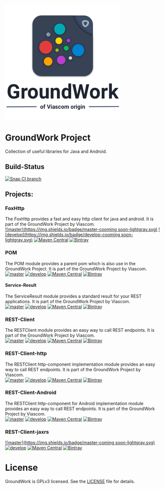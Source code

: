 ![GroundWork-Icon][1]

GroundWork Project
==================
Collection of useful libraries for Java and Android.

## Build-Status
[![Snap CI branch](https://img.shields.io/snap-ci/Viascom/groundwork/master.svg)]()

## Projects:

### FoxHttp
The FoxHttp provides a fast and easy http client for java and android. It is part of the GroundWork Project by Viascom.<br/>
[![master](https://img.shields.io/badge/master-cooming soon-lightgray.svg)](https://github.com/Viascom/groundwork/tree/master)
[![develop](https://img.shields.io/badge/develop-cooming soon-lightgray.svg)](https://github.com/Viascom/groundwork/tree/foxhttp-develop)
[![Maven Central](https://img.shields.io/maven-central/v/ch.viascom.groundwork/foxhttp.svg)]()
[![Bintray](https://img.shields.io/bintray/v/viascom/GroundWork/ch.viascom.groundwork%3Afoxhttp.svg)]()

### POM
The POM module provides a parent pom which is also use in the GroundWork Project. It is part of the GroundWork Project by Viascom.<br/>
[![master](https://img.shields.io/badge/master-v1.1-brightgreen.svg)]()
[![develop](https://img.shields.io/badge/develop-v1.1-brightgreen.svg)]()
[![Maven Central](https://img.shields.io/maven-central/v/ch.viascom.groundwork/pom.svg)]()
[![Bintray](https://img.shields.io/bintray/v/viascom/GroundWork/ch.viascom.groundwork%3Apom.svg)]()

#### Service-Result
The ServiceResult module provides a standard result for your REST applications. It is part of the GroundWork Project by Viascom.<br/>
[![master](https://img.shields.io/badge/master-v1.0-brightgreen.svg)]()
[![develop](https://img.shields.io/badge/develop-v1.0-brightgreen.svg)]()
[![Maven Central](https://img.shields.io/maven-central/v/ch.viascom.groundwork/service-result.svg)]()
[![Bintray](https://img.shields.io/bintray/v/viascom/GroundWork/ch.viascom.groundwork%3Aservice-result.svg)]()

### REST-Client
The RESTClient module provides an easy way to call REST endpoints. It is part of the GroundWork Project by Viascom.<br/>
[![master](https://img.shields.io/badge/master-v2.2-brightgreen.svg)]()
[![develop](https://img.shields.io/badge/develop-v2.2-brightgreen.svg)]()
[![Maven Central](https://img.shields.io/maven-central/v/ch.viascom.groundwork/restclient.svg)]()
[![Bintray](https://img.shields.io/bintray/v/viascom/GroundWork/ch.viascom.groundwork%3Arestclient.svg)]()

### REST-Client-http
The RESTClient http-component implementation module provides an easy way to call REST endpoints. It is part of the GroundWork Project by Viascom.<br/>
[![master](https://img.shields.io/badge/master-v1.1-brightgreen.svg)]()
[![develop](https://img.shields.io/badge/develop-v1.1-brightgreen.svg)]()
[![Maven Central](https://img.shields.io/maven-central/v/ch.viascom.groundwork/restclient-http.svg)]()
[![Bintray](https://img.shields.io/bintray/v/viascom/GroundWork/ch.viascom.groundwork%3Arestclient-http.svg)]()

### REST-Client-Android
The RESTClient http-component for Android implementation module provides an easy way to call REST endpoints. It is part of the GroundWork Project by Viascom.<br/>
[![master](https://img.shields.io/badge/master-v1.0-brightgreen.svg)]()
[![develop](https://img.shields.io/badge/develop-v1.0-brightgreen.svg)]()
[![Maven Central](https://img.shields.io/maven-central/v/ch.viascom.groundwork/restclient-android.svg)]()
[![Bintray](https://img.shields.io/bintray/v/viascom/GroundWork/ch.viascom.groundwork%3Arestclient-android.svg)]()

### REST-Client-jaxrs
[![master](https://img.shields.io/badge/master-coming soon-lightgray.svg)]()
[![develop](https://img.shields.io/badge/develop-v1.0--SNAPSHOT-red.svg)]()
[![Maven Central](https://img.shields.io/maven-central/v/ch.viascom.groundwork/restclient-jaxrs.svg)]()
[![Bintray](https://img.shields.io/bintray/v/viascom/GroundWork/ch.viascom.groundwork%3Arestclient-jaxrs.svg)]()


# License
GroundWork is GPLv3 licensed. See the [LICENSE](/blob/master/LICENSE) file for details.

[1]: ViascomGroundWorkIcon.png
